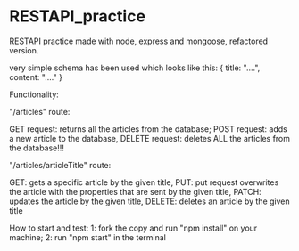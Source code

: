 # RESTAPI_practice
RESTAPI practice made with node, express and mongoose, refactored version.

very simple schema has been used which looks like this:
{
    title: "....",
    content: "...."
}

Functionality: 

"/articles" route:

GET request: returns all the articles from the database;
POST request: adds a new article to the database,
DELETE request: deletes ALL the articles from the database!!!

"/articles/articleTitle" route: 

GET: gets a specific article by the given title,
PUT: put request overwrites the article with the properties that are sent by the given title,
PATCH: updates the article by the given title,
DELETE: deletes an article by the given title


How to start and test: 
1: fork the copy and run "npm install" on your machine;
2: run "npm start" in the terminal
